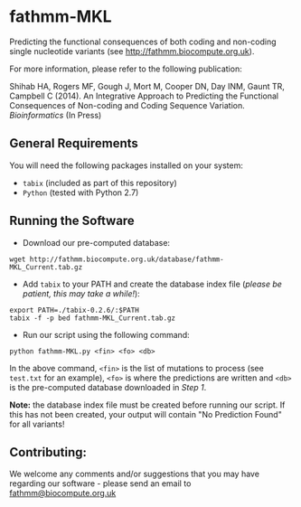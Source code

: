 # fathmm-MKL

Predicting the functional consequences of both coding and non-coding single nucleotide variants (see http://fathmm.biocompute.org.uk).

For more information, please refer to the following publication:

Shihab HA, Rogers MF, Gough J, Mort M, Cooper DN, Day INM, Gaunt TR, Campbell C (2014). An Integrative Approach to Predicting the Functional Consequences of Non-coding and Coding Sequence Variation. *Bioinformatics* (In Press)

## General Requirements

You will need the following packages installed on your system:

* ```tabix``` (included as part of this repository)
* ```Python``` (tested with Python 2.7)

## Running the Software

* Download our pre-computed database:

```
wget http://fathmm.biocompute.org.uk/database/fathmm-MKL_Current.tab.gz
```

* Add `tabix` to your PATH and create the database index file (*please be patient, this may take a while!*):

```
export PATH=./tabix-0.2.6/:$PATH
tabix -f -p bed fathmm-MKL_Current.tab.gz
```

* Run our script using the following command:

```
python fathmm-MKL.py <fin> <fo> <db>
```

In the above command, ```<fin>``` is the list of mutations to process (see ```test.txt``` for an example), ```<fo>``` is where the predictions are written and ```<db>``` is the pre-computed database downloaded in *Step 1*.

**Note:** the database index file must be created before running our script.  If this has not been created, your output will contain "No Prediction Found" for all variants!

## Contributing:

We welcome any comments and/or suggestions that you may have regarding our software - please send an email to fathmm@biocompute.org.uk

